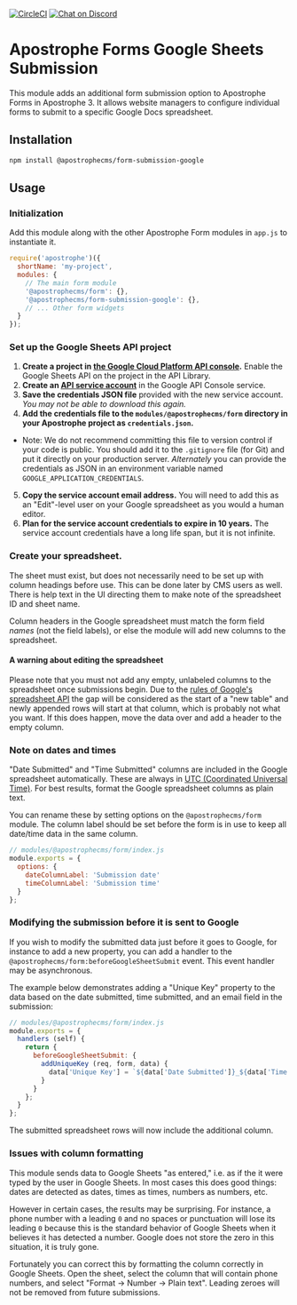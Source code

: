 [![CircleCI](https://circleci.com/gh/apostrophecms/form-submission-google/tree/main.svg?style=svg)](https://circleci.com/gh/apostrophecms/form-submission-google/tree/main)
[![Chat on Discord](https://img.shields.io/discord/517772094482677790.svg)](https://chat.apostrophecms.org)

# Apostrophe Forms Google Sheets Submission

This module adds an additional form submission option to Apostrophe Forms in Apostrophe 3. It allows website managers to configure individual forms to submit to a specific Google Docs spreadsheet.

## Installation

```bash
npm install @apostrophecms/form-submission-google
```

## Usage

### Initialization

Add this module along with the other Apostrophe Form modules in `app.js` to instantiate it.

```javascript
require('apostrophe')({
  shortName: 'my-project',
  modules: {
    // The main form module
    '@apostrophecms/form': {},
    '@apostrophecms/form-submission-google': {},
    // ... Other form widgets
  }
});
```

### Set up the Google Sheets API project

1. **Create a project in [the Google Cloud Platform API console](https://console.developers.google.com/apis/dashboard).** Enable the Google Sheets API on the project in the API Library.
2. **Create an [API service account](https://cloud.google.com/iam/docs/service-accounts)** in the Google API Console service.
3. **Save the credentials JSON file** provided with the new service account. *You may not be able to download this again.*
4. **Add the credentials file to the `modules/@apostrophecms/form` directory in your Apostrophe project as `credentials.json`.**
  - Note: We do not recommend committing this file to version control if your code is public. You should add it to the `.gitignore` file (for Git) and put it directly on your production server. *Alternately* you can provide the credentials as JSON in an environment variable named `GOOGLE_APPLICATION_CREDENTIALS`.
5. **Copy the service account email address.** You will need to add this as an "Edit"-level user on your Google spreadsheet as you would a human editor.
6. **Plan for the service account credentials to expire in 10 years.** The service account credentials have a long life span, but it is not infinite.

### Create your spreadsheet.

The sheet must exist, but does not necessarily need to be set up with column headings before use. This can be done later by CMS users as well. There is help text in the UI directing them to make note of the spreadsheet ID and sheet name.

Column headers in the Google spreadsheet must match the form field *names* (not the field labels), or else the module will add new columns to the spreadsheet.

#### A warning about editing the spreadsheet

Please note that you must not add any empty, unlabeled columns to the spreadsheet once submissions begin. Due to the [rules of Google's spreadsheet API](https://developers.google.com/sheets/api/guides/values#appending_values) the gap will be considered as the start of a "new table" and newly appended rows will start at that column, which is probably not what you want. If this does happen, move the data over and add a header to the empty column.

### Note on dates and times

"Date Submitted" and "Time Submitted" columns are included in the Google spreadsheet automatically. These are always in [UTC (Coordinated Universal Time)](https://en.wikipedia.org/wiki/Coordinated_Universal_Time). For best results, format the Google spreadsheet columns as plain text.

You can rename these by setting options on the `@apostrophecms/form` module. The column label should be set before the form is in use to keep all date/time data in the same column.

```javascript
// modules/@apostrophecms/form/index.js
module.exports = {
  options: {
    dateColumnLabel: 'Submission date'
    timeColumnLabel: 'Submission time'
  }
};
```


### Modifying the submission before it is sent to Google

If you wish to modify the submitted data just before it goes to Google, for instance to add a new property, you can add a handler to the `@apostrophecms/form:beforeGoogleSheetSubmit` event. This event handler may be asynchronous.

The example below demonstrates adding a "Unique Key" property to the data based on the date submitted, time submitted, and an email field in the submission:

```javascript
// modules/@apostrophecms/form/index.js
module.exports = {
  handlers (self) {
    return {
      beforeGoogleSheetSubmit: {
        addUniqueKey (req, form, data) {
          data['Unique Key'] = `${data['Date Submitted']}_${data['Time Submitted']}_${data.email}`;
        }
      }
    };
  }
};
```

The submitted spreadsheet rows will now include the additional column.

### Issues with column formatting

This module sends data to Google Sheets "as entered," i.e. as if the it were typed by the user in Google Sheets. In most cases this does good things: dates are detected as dates, times as times, numbers as numbers, etc.

However in certain cases, the results may be surprising. For instance, a phone number with a leading `0` and no spaces or punctuation will lose its leading `0` because this is the standard behavior of Google Sheets when it believes it has detected a number. Google does not store the zero in this situation, it is truly gone.

Fortunately you can correct this by formatting the column correctly in Google Sheets. Open the sheet, select the column that will contain phone numbers, and select "Format -> Number -> Plain text". Leading zeroes will not be removed from future submissions.
